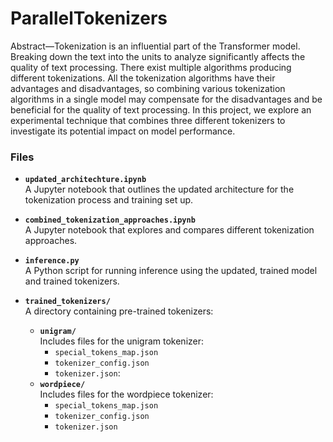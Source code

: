 # ParallelTokenizers

Abstract—Tokenization is an influential part of the Transformer model. Breaking down the text into the units to analyze significantly affects the quality of text processing. There exist multiple algorithms producing different tokenizations. All the tokenization algorithms have their advantages and disadvantages, so combining various tokenization algorithms in a single model may compensate for the disadvantages and be beneficial for the quality of text processing. In this project, we explore an experimental technique that combines three different tokenizers to investigate its potential impact on model performance.

### Files

- **`updated_architechture.ipynb`**  
  A Jupyter notebook that outlines the updated architecture for the tokenization process and training set up.

- **`combined_tokenization_approaches.ipynb`**  
  A Jupyter notebook that explores and compares different tokenization approaches.

- **`inference.py`**  
  A Python script for running inference using the updated, trained model and trained tokenizers.

- **`trained_tokenizers/`**  
  A directory containing pre-trained tokenizers:
  - **`unigram/`**  
    Includes files for the unigram tokenizer:
    - `special_tokens_map.json`
    - `tokenizer_config.json`
    - `tokenizer.json`: 
  - **`wordpiece/`**  
    Includes files for the wordpiece tokenizer:
    - `special_tokens_map.json`
    - `tokenizer_config.json`
    - `tokenizer.json`
